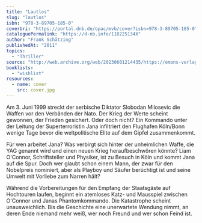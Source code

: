 ```yaml
---
title: "Lautlos"
slug: "lautlos"
isbn: "978-3-89705-185-0"
coverUri: "https://portal.dnb.de/opac/mvb/cover?isbn=978-3-89705-185-0"
cataloguePermalink: "https://d-nb.info/118225134X"
author: "Frank Schätzing"
publishedAt: "2011"
topics:
  - "Thriller"
source: "http://web.archive.org/web/20230601214435/https://emons-verlag.de/p/lautlos-2961"
booklists:
  - "wishlist"
resources:
  - name: cover
    src: cover.jpg
---
```

Am 3. Juni 1999 streckt der serbische Diktator Slobodan Milosevic die Waffen 
vor den Verbänden der Nato. Der Krieg der Werte scheint gewonnen, der Frieden 
gesichert. Oder doch nicht? Ein Kommando unter der Leitung der 
Superterroristin Jana infiltriert den Flughafen Köln/Bonn wenige Tage bevor 
die weltpolitische Elite auf dem Gipfel zusammenkommt.

Für wen arbeitet Jana? Was verbirgt sich hinter der unheimlichen Waffe, die 
YAG genannt wird und einen neuen Krieg heraufbeschwören könnte? Liam O'Connor, 
Schriftsteller und Physiker, ist zu Besuch in Köln und kommt Jana auf die Spur. 
Doch wer glaubt schon einem Mann, der zwar für den Nobelpreis nominiert, aber 
als Playboy und Säufer berüchtigt ist und seine Umwelt mit Vorliebe zum Narren 
hält?

Während die Vorbereitungen für den Empfang der Staatsgäste auf Hochtouren 
laufen, beginnt ein atemloses Katz- und Mausspiel zwischen O'Connor und Janas 
Phantomkommando. Die Katastrophe scheint unausweichlich. Bis die Geschichte 
eine unerwartete Wendung nimmt, an deren Ende niemand mehr weiß, wer noch 
Freund und wer schon Feind ist.